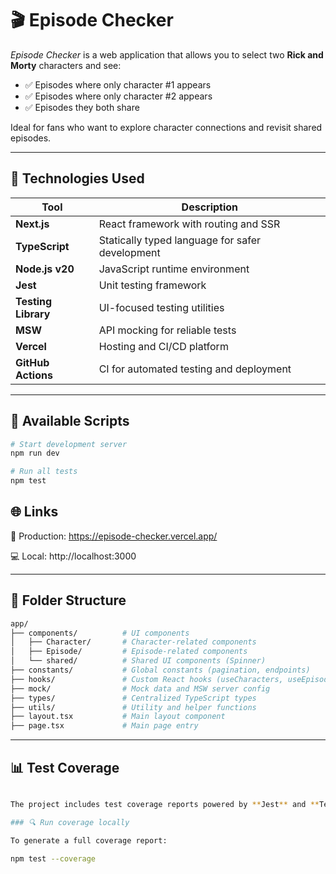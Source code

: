 # 🎬 Episode Checker

_Episode Checker_ is a web application that allows you to select two **Rick and Morty** characters and see:

- ✅ Episodes where only character #1 appears
- ✅ Episodes where only character #2 appears
- ✅ Episodes they both share

Ideal for fans who want to explore character connections and revisit shared episodes.

---

## 🧪 Technologies Used

| Tool                | Description                                       |
|---------------------|---------------------------------------------------|
| **Next.js**         | React framework with routing and SSR              |
| **TypeScript**      | Statically typed language for safer development   |
| **Node.js v20**     | JavaScript runtime environment                    |
| **Jest**            | Unit testing framework                            |
| **Testing Library** | UI-focused testing utilities                      |
| **MSW**             | API mocking for reliable tests                    |
| **Vercel**          | Hosting and CI/CD platform                        |
| **GitHub Actions**  | CI for automated testing and deployment           |

---

## 🚀 Available Scripts

```bash
# Start development server
npm run dev

# Run all tests
npm test
```

## 🌐 Links

🔗 Production: https://episode-checker.vercel.app/

💻 Local: http://localhost:3000

---

## 📁 Folder Structure
```bash
app/
├── components/          # UI components
│   ├── Character/       # Character-related components
│   ├── Episode/         # Episode-related components
│   └── shared/          # Shared UI components (Spinner)
├── constants/           # Global constants (pagination, endpoints)
├── hooks/               # Custom React hooks (useCharacters, useEpisodes)
├── mock/                # Mock data and MSW server config
├── types/               # Centralized TypeScript types
├── utils/               # Utility and helper functions
├── layout.tsx           # Main layout component
├── page.tsx             # Main page entry
```
---

## 📊 Test Coverage
```bash

The project includes test coverage reports powered by **Jest** and **Testing Library**.

### 🔍 Run coverage locally

To generate a full coverage report:

npm test --coverage
